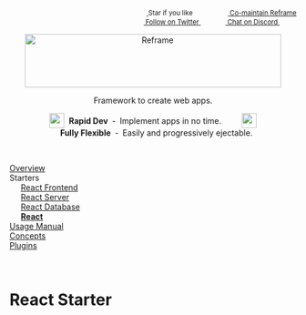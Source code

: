 <!---






    WARNING, READ THIS.
    This is a computed file. Do not edit.
    Edit `/docs/react-starter.template.md` instead.












    WARNING, READ THIS.
    This is a computed file. Do not edit.
    Edit `/docs/react-starter.template.md` instead.












    WARNING, READ THIS.
    This is a computed file. Do not edit.
    Edit `/docs/react-starter.template.md` instead.












    WARNING, READ THIS.
    This is a computed file. Do not edit.
    Edit `/docs/react-starter.template.md` instead.












    WARNING, READ THIS.
    This is a computed file. Do not edit.
    Edit `/docs/react-starter.template.md` instead.






-->
<p align="right">
    <sup>
        <a href="#">
            <img
              src="https://github.com/reframejs/reframe/raw/master/docs/images/star.svg?sanitize=true"
              width="16"
              height="12"
            >
        </a>
        Star if you like
        &nbsp;&nbsp;&nbsp;&nbsp;
        &nbsp;&nbsp;&nbsp;&nbsp;
        &nbsp;&nbsp;
        <a href="https://github.com/reframejs/reframe/blob/master/docs/contributing.md">
            <img
              src="https://github.com/reframejs/reframe/raw/master/docs/images/biceps.min.svg?sanitize=true"
              width="16"
              height="14"
            >
            Co-maintain Reframe
        </a>
    </sup>
    <br/>
    <sup>
        <a href="https://twitter.com/reframejs">
            <img
              src="https://github.com/reframejs/reframe/raw/master/docs/images/twitter-logo.svg?sanitize=true"
              width="15"
              height="13"
            >
            Follow on Twitter
        </a>
        &nbsp;&nbsp;&nbsp;&nbsp;&nbsp;
        &nbsp;&nbsp;
        <a href="https://discord.gg/kqXf65G">
            <img
              src="https://github.com/reframejs/reframe/raw/master/docs/images/chat.svg?sanitize=true"
              width="14"
              height="10"
            >
            Chat on Discord
        </a>
        &nbsp;&nbsp;&nbsp;&nbsp;
        &nbsp;&nbsp;&nbsp;&nbsp;
    </sup>
</p>
<p align="center">
    <a href="https://github.com/reframejs/reframe">
        <img src="https://github.com/reframejs/reframe/raw/master/docs/images/logo-with-title.min.svg?sanitize=true" width=450 height=94 style="max-width:100%;" alt="Reframe"/>
    </a>
</p>

<div><p align="center">
    Framework to create web apps.
</p></div>

<div><p align="center">
    <sub><sub><img src="https://github.com/reframejs/reframe/raw/docs/docs/images/thunderbolt.min.svg?sanitize=true" width="26" height="26"></sub></sub>&nbsp;&nbsp;<b>Rapid&nbsp;Dev</b>&nbsp;&nbsp;&#8209;&nbsp;&nbsp;Implement&nbsp;apps&nbsp;in&nbsp;no&nbsp;time.
    &nbsp; &nbsp; &nbsp; &nbsp;
    <sub><sub><img src="https://github.com/reframejs/reframe/raw/docs/docs/images/tornado.min.svg?sanitize=true" width="26" height="26"></sub></sub>&nbsp;&nbsp;&nbsp;<b>Fully&nbsp;Flexible</b>&nbsp;&nbsp;&#8209;&nbsp;&nbsp;Easily&nbsp;and&nbsp;progressively&nbsp;ejectable.
</p></div>

<br/>

[Overview](/../../)<br/>
Starters<br/>
&nbsp; &nbsp; &nbsp;[React Frontend](/docs/react-frontend-starter.md)<br/>
&nbsp; &nbsp; &nbsp;[React Server](/docs/react-server-starter.md)<br/>
&nbsp; &nbsp; &nbsp;[React Database](/docs/react-database-starter.md)<br/>
&nbsp; &nbsp; &nbsp;[**React**](/docs/react-starter.md)<br/>
[Usage Manual](/docs/usage-manual.md)<br/>
[Concepts](/docs/concepts.md)<br/>
[Plugins](/docs/plugins.md)

<br/>

# React Starter


<!---






    WARNING, READ THIS.
    This is a computed file. Do not edit.
    Edit `/docs/react-starter.template.md` instead.












    WARNING, READ THIS.
    This is a computed file. Do not edit.
    Edit `/docs/react-starter.template.md` instead.












    WARNING, READ THIS.
    This is a computed file. Do not edit.
    Edit `/docs/react-starter.template.md` instead.












    WARNING, READ THIS.
    This is a computed file. Do not edit.
    Edit `/docs/react-starter.template.md` instead.












    WARNING, READ THIS.
    This is a computed file. Do not edit.
    Edit `/docs/react-starter.template.md` instead.






-->
